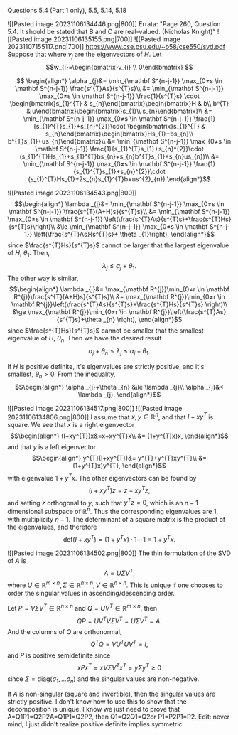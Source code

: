 Questions 5.4 (Part 1 only), 5.5, 5.14, 5.18

![[Pasted image 20231106134446.png|800]]
Errata: "Page 260, Question 5.4. It should be stated that B and C are real-valued. (Nicholas Knight)"
![[Pasted image 20231106135155.png|700]]
![[Pasted image 20231107155117.png|700]]
https://www.cse.psu.edu/~b58/cse550/svd.pdf
Suppose that where $v_{j}$ are the eigenvectors of $H$. Let
$$w_{i}=\begin{bmatrix}v_{i} \\ 0\end{bmatrix} $$

$$ \begin{align*}
\alpha _{j}&= \min_{\mathbf S^{n-j-1}} \max_{0≠s \in \mathbf S^{n-j-1}} \frac{s^{T}As}{s^{T}s}\\
&= \min_{\mathbf S^{n-j-1}} \max_{0≠s \in \mathbf S^{n-j-1}} \frac{1}{s^{T}s} \cdot \begin{bmatrix}s_{1}^{T}  & s_{n}\end{bmatrix}\begin{bmatrix}H & b\\
b^{T} & u\end{bmatrix}\begin{bmatrix}s_{1}\\
s_{n}\end{bmatrix}\\
		&= \min_{\mathbf S^{n-j-1}} \max_{0≠s \in \mathbf S^{n-j-1}} \frac{1}{s_{1}^{T}s_{1}+s_{n}^{2}}\cdot \begin{bmatrix}s_{1}^{T} & s_{n}\end{bmatrix}\begin{bmatrix}Hs_{1}+bs_{n}\\
b^{T}s_{1}+us_{n}\end{bmatrix}\\
&= \min_{\mathbf S^{n-j-1}} \max_{0≠s \in \mathbf S^{n-j-1}} \frac{1}{s_{1}^{T}s_{1}+s_{n}^{2}}\cdot (s_{1}^{T}Hs_{1}+s_{1}^{T}bs_{n}+s_{n}b^{T}s_{1}+s_{n}us_{n})\\
&= \min_{\mathbf S^{n-j-1}} \max_{0≠s \in \mathbf S^{n-j-1}} \frac{1}{s_{1}^{T}s_{1}+s_{n}^{2}}\cdot (s_{1}^{T}Hs_{1}+2s_{n}s_{1}^{T}b+us^{2}_{n})
\end{align*}$$

![[Pasted image 20231106134543.png|800]]
$$\begin{align*}
\lambda _{j}&= \min_{\mathbf S^{n-j-1}} \max_{0≠s \in \mathbf S^{n-j-1}} \frac{s^{T}(A+H)s}{s^{T}s}\\
&= \min_{\mathbf S^{n-j-1}} \max_{0≠s \in \mathbf S^{n-j-1}} \left(\frac{s^{T}As}{s^{T}s}+\frac{s^{T}Hs}{s^{T}s}\right)\\
&\le \min_{\mathbf S^{n-j-1}} \max_{0≠s \in \mathbf S^{n-j-1}} \left(\frac{s^{T}As}{s^{T}s}+ \theta _{1}\right),
\end{align*}$$
since $\frac{s^{T}Hs}{s^{T}s}$ cannot be larger that the largest eigenvalue of $H$, $\theta _{1}$. Then,
$$\lambda _{j} \le \alpha _{j}+\theta _{1}.$$
The other way is similar,
$$\begin{align*}
\lambda _{j}&=  \max_{\mathbf R^{j}}\min_{0≠r \in \mathbf R^{j}}\frac{s^{T}(A+H)s}{s^{T}s}\\
&= \max_{\mathbf R^{j}}\min_{0≠r \in \mathbf R^{j}}\left(\frac{s^{T}As}{s^{T}s}+\frac{s^{T}Hs}{s^{T}s} \right)\\
&\ge \max_{\mathbf R^{j}}\min_{0≠r \in \mathbf R^{j}}\left(\frac{s^{T}As}{s^{T}s}+\theta _{n} \right),
\end{align*}$$
since $\frac{s^{T}Hs}{s^{T}s}$ cannot be smaller that the smallest eigenvalue of $H$, $\theta _{n}$. Then we have the desired result
$$\alpha _{j}+ \theta _{n}\le \lambda _{j}\le \alpha _{j}+\theta _{1}.$$

If $H$ is positive definite, it's eigenvalues are strictly positive, and it's smallest, $\theta _{n}>0$. From the inequality,
$$\begin{align*}
\alpha _{j}+\theta _{n} &\le \lambda _{j}\\
\alpha _{j}&< \lambda _{j}.
\end{align*}$$

![[Pasted image 20231106134517.png|800]]
![[Pasted image 20231106134806.png|800]]
I assume that $x,y \in \mathbb{R}^{n}$, and that $I+xy^{T}$ is square. We see that $x$ is a right eigenvector
$$\begin{align*}
(I+xy^{T})x&=x+xy^{T}x\\
&= (1+y^{T}x)x,
\end{align*}$$
and that $y$ is a left eigenvector
$$\begin{align*}
y^{T}(I+xy^{T})&= y^{T}+y^{T}xy^{T}\\
&= (1+y^{T}x)y^{T},
\end{align*}$$
with eigenvalue $1+y^{T}x$.
The other eigenvectors can be found by
$$(I+xy^{T})z=z+xy^{T}z,$$
and setting $z$ orthogonal to $y$, such that $y^{T}z=0$, which is an $n-1$ dimensional subspace of $\mathbb{R}^{n}$. Thus the corresponding eigenvalues are 1, with multiplicity $n-1$.
The determinant of a square matrix is the product of the eigenvalues, and therefore
$$\text{ det}(I+xy^{T})=(1+y^{T}x)\cdot 1\cdots1=1+y^{T}x.$$



![[Pasted image 20231106134502.png|800]]
The thin formulation of the SVD of $A$ is
$$A=U \Sigma V^{T},$$
where $U \in \mathbb{R}^{m \times n},\Sigma  \in \mathbb{R}^{n \times n},V \in \mathbb{R}^{n \times n}$. This is unique if one chooses to order the singular values in ascending/descending order.

Let $P=V \Sigma V^{T} \in \mathbb{R}^{n \times n}$ and $Q=U V^{T} \in \mathbb{R}^{m \times n}$, then
$$QP= UV^{T}V \Sigma V^{T}=U \Sigma V^{T}=A.$$
And the columns of $Q$ are orthonormal,
$$Q^{T}Q=VU^{T}UV^{T}=I,$$
and $P$ is positive semidefinite since
$$xPx^{T}=xV \Sigma V^{T}x^{T}= y \Sigma y^{T}\ge0$$
since $\Sigma=\text{diag}(\sigma _{1},\dots \sigma _{n})$ and the singular values are non-negative.

If $A$ is non-singular (square and invertible), then the singular values are strictly positive. I don't know how to use this to show that the decomposition is unique.
I know we just need to prove that A=Q1P1=Q2P2A=Q1​P1​=Q2​P2​, then Q1=Q2Q1​=Q2​ or P1=P2P1​=P2​. Edit: never mind, I just didn't realize positive definite implies symmetric